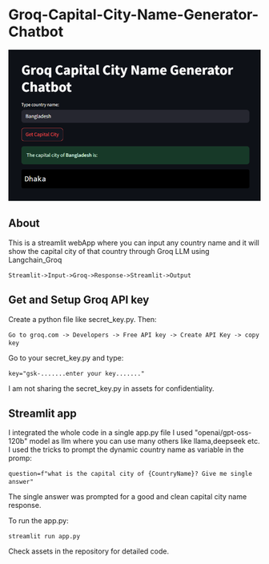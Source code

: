 # Groq-Capital-City-Name-Generator-Chatbot
![image](assets/image.png)

## About
This is a streamlit webApp where you can input any country name and it will show the capital city of that country through Groq LLM using Langchain_Groq
```
Streamlit->Input->Groq->Response->Streamlit->Output
```

## Get and Setup Groq API key
Create a python file like secret_key.py. 
Then:

```
Go to groq.com -> Developers -> Free API key -> Create API Key -> copy key
```

Go to your secret_key.py and type:

```
key="gsk-.......enter your key......."
```

I am not sharing the secret_key.py in assets for confidentiality.

## Streamlit app
I integrated the whole code in a single app.py file
I used "openai/gpt-oss-120b" model as llm where you can use many others like llama,deepseek etc.
I used the tricks to prompt the dynamic country name as variable in the promp:

```
question=f"what is the capital city of {CountryName}? Give me single answer"
```

The single answer was prompted for a good and clean capital city name response.

To run the app.py:

```
streamlit run app.py
```

Check assets in the repository for detailed code.

